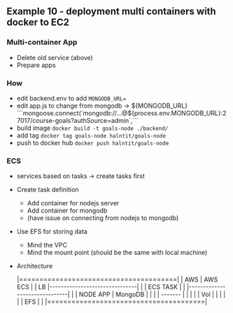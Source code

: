 ## Example 10 - deployment multi containers with docker to EC2

### Multi-container App
- Delete old service (above)
- Prepare apps

### How
- edit backend.env to add
    ```MONGODB_URL=```
- edit app.js to change from mongodb -> ${MONGODB_URL}
    ```mongoose.connect(`mongodb://...@${process.env.MONGODB_URL}:27017/course-goals?authSource=admin`,```
- build image
    ```docker build -t goals-node ./backend/```
- add tag
    ```docker tag goals-node halntit/goals-node```
- push to docker hub
    ```docker push halntit/goals-node```

### ECS
- services based on tasks -> create tasks first
- Create task definition
  - Add container for nodejs server
  - Add container for mongodb
  - (have issue on connecting from nodejs to mongodb)
- Use EFS for storing data
  - Mind the VPC
  - Mind the mount point (should be the same with local machine)
- Architecture

   |=======================================|
   | AWS   |            AWS ECS            |
   | LB    |-------------------------------|
   |       |            ECS TASK           |
   |       |-------------------------------|
   |       |   NODE APP    |    MongoDB    |
   |       |               |    -------    |
   |       |               |    | Vol |    |
   |       |               |    | EFS |    |
   |=======================================|  